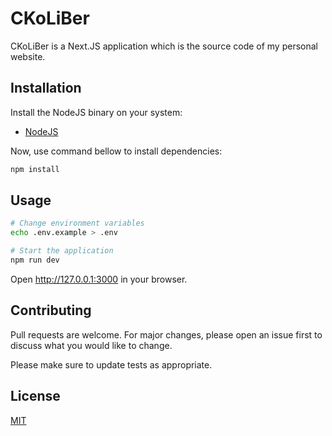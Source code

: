 # CKoLiBer

CKoLiBer is a Next.JS application which is the source code of my personal website.

## Installation

Install the NodeJS binary on your system:

-   [NodeJS](https://nodejs.org/en/download/)

Now, use command bellow to install dependencies:

```bash
npm install
```

## Usage

```sh
# Change environment variables
echo .env.example > .env

# Start the application
npm run dev
```

Open http://127.0.0.1:3000 in your browser.

## Contributing

Pull requests are welcome. For major changes, please open an issue first to discuss what you would like to change.

Please make sure to update tests as appropriate.

## License

[MIT]()
